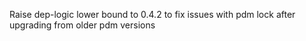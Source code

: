 Raise dep-logic lower bound to 0.4.2 to fix issues with pdm lock after upgrading from older pdm versions
